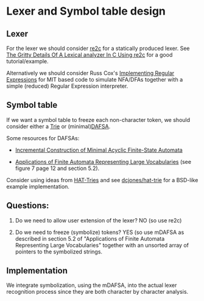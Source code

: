 # Lexer and Symbol table design

## Lexer

For the lexer we should consider [re2c](http://www.re2c.org/) for a 
statically produced lexer. See [The Gritty Details Of A Lexical 
analyzer In C Using 
re2c](http://support.triumph4php.com/2011/11/the-gritty-details-of-a-lexical-analyzer-in-c-using-re2c/) 
for a good tutorial/example.

Alternatively we should consider Russ Cox's [Implementing Regular 
Expressions](https://swtch.com/~rsc/regexp/) for MIT based code to 
simulate NFA/DFAs together with a simple (reduced) Regular Expression 
interpreter.

## Symbol table

If we want a symbol table to freeze each non-character token, we should 
consider either a [Trie](http://en.wikipedia.org/wiki/Trie) or 
(minimal)[DAFSA](http://en.wikipedia.org/wiki/Deterministic_acyclic_finite_state_automaton).

Some resources for DAFSAs:

* [Incremental Construction of Minimal Acyclic Finite-State 
Automata](http://www.mitpressjournals.org/doi/abs/10.1162/089120100561601)

* [Applications of Finite Automata Representing Large 
Vocabularies](http://citeseerx.ist.psu.edu/viewdoc/summary?doi=10.1.1.56.5272) 
(see figure 7 page 12 and section 5.2).

Consider using ideas from 
[HAT-Tries](http://crpit.com/abstracts/CRPITV62Askitis.html) and see 
[dcjones/hat-trie](https://github.com/dcjones/hat-trie) for a BSD-like 
example implementation.

## Questions:

1. Do we need to allow user extension of the lexer? NO (so use re2c)

1. Do we need to freeze (symbolize) tokens?  YES (so use mDAFSA as 
described in section 5.2 of "Applications of Finite Automata 
Representing Large Vocabularies" together with an unsorted array of 
pointers to the symbolized strings.

## Implementation

We integrate symbolization, using the mDAFSA, into the actual lexer 
recognition process since they are both character by character 
analysis.
